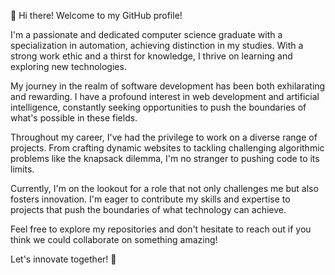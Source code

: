 
👋 Hi there! Welcome to my GitHub profile!

I'm a passionate and dedicated computer science graduate with a specialization in automation, achieving distinction in my studies. With a strong work ethic and a thirst for knowledge, I thrive on learning and exploring new technologies.

My journey in the realm of software development has been both exhilarating and rewarding. I have a profound interest in web development and artificial intelligence, constantly seeking opportunities to push the boundaries of what's possible in these fields.

Throughout my career, I've had the privilege to work on a diverse range of projects. From crafting dynamic websites to tackling challenging algorithmic problems like the knapsack dilemma, I'm no stranger to pushing code to its limits.

Currently, I'm on the lookout for a role that not only challenges me but also fosters innovation. I'm eager to contribute my skills and expertise to projects that push the boundaries of what technology can achieve.

Feel free to explore my repositories and don't hesitate to reach out if you think we could collaborate on something amazing!

Let's innovate together! 🚀

<!--
**3npC0nf1g/3npC0nf1g** is a ✨ _special_ ✨ repository because its `README.md` (this file) appears on your GitHub profile.

Here are some ideas to get you started:

- 🔭 I’m currently working on ...
- 🌱 I’m currently learning ...
- 👯 I’m looking to collaborate on ...
- 🤔 I’m looking for help with ...
- 💬 Ask me about ...
- 📫 How to reach me: ...
- 😄 Pronouns: ...
- ⚡ Fun fact: ...
-->
